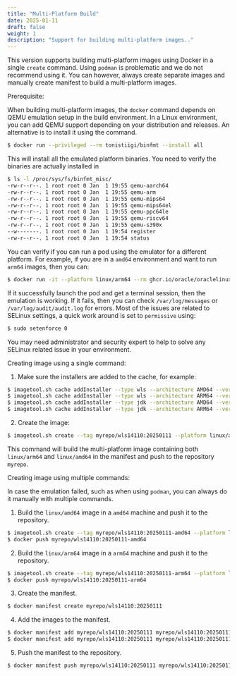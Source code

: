```yaml
---
title: "Multi-Platform Build"
date: 2025-01-11
draft: false
weight: 1
description: "Support for building multi-platform images.."
---
```


This version supports building multi-platform images using Docker in a single `create` command.  Using `podman` is 
problematic and we do not recommend using it.  You can however, always create separate images and manually create manifest
to build a multi-platform images. 

Prerequisite:

When building multi-platform images, the `docker` command depends on QEMU emulation setup in the build environment. In 
a Linux environment, you can add QEMU support depending on your distribution and releases.  An alternative is to install
it using the command.

```bash
$ docker run --privileged --rm tonistiigi/binfmt --install all
```

This will install all the emulated platform binaries.  You need to verify the binaries are actually installed in

```bash
$ ls -l /proc/sys/fs/binfmt_misc/
-rw-r--r--. 1 root root 0 Jan  1 19:55 qemu-aarch64
-rw-r--r--. 1 root root 0 Jan  1 19:55 qemu-arm
-rw-r--r--. 1 root root 0 Jan  1 19:55 qemu-mips64
-rw-r--r--. 1 root root 0 Jan  1 19:55 qemu-mips64el
-rw-r--r--. 1 root root 0 Jan  1 19:55 qemu-ppc64le
-rw-r--r--. 1 root root 0 Jan  1 19:55 qemu-riscv64
-rw-r--r--. 1 root root 0 Jan  1 19:55 qemu-s390x
--w-------. 1 root root 0 Jan  1 19:54 register
-rw-r--r--. 1 root root 0 Jan  1 19:54 status

```

You can verify if you can run a pod using the emulator for a different platform. For example, if you are in a `amd64`
environment and want to run `arm64` images, then you can:

```bash
$ docker run -it --platform linux/arm64 --rm ghcr.io/oracle/oraclelinux-8-slim sh 
```

If it successfully launch the pod and get a terminal session, then the emulation is working.  If it fails, then you can 
check `/var/log/messages` or `/var/log/audit/audit.log`  for errors.  Most of the issues are related to SELinux settings,
a quick work around is set to `permissive` using:

```bash
$ sudo setenforce 0
```

You may need administrator and security expert to help to solve any SELinux related issue in your environment.

Creating image using a single command:

1. Make sure the installers are added to the cache, for example:

```bash
$ imagetool.sh cache addInstaller --type wls --architecture AMD64 --version 14.1.1.0.0 --path /path/to/wls12214-amd-install.zip
$ imagetool.sh cache addInstaller --type wls --architecture ARM64 --version 14.1.1.0.0 --path /path/to/wls12214-arm-install.zip
$ imagetool.sh cache addInstaller --type jdk --architecture AMD64 --version 11u22 --path /path/to/jdk-11u22-amd.tar.gz
$ imagetool.sh cache addInstaller --type jdk --architecture ARM64 --version 11u22 --path /path/to/jdk-11u22-arm.tar.gz
```

2. Create the image:

```bash
$ imagetool.sh create --tag myrepo/wls14110:20250111 --platform linux/arm64,linux/amd64 --version 14.1.1.0.0 --jdkVersion 11u22 --push
```

This command will build the multi-platform image containing both `linux/arm64` and `linux/amd64` in the manifest and push to the repository `myrepo`.

Creating image using multiple commands:

In case the emulation failed, such as when using `podman`,  you can always do it manually with multiple commands.

1. Build the `linux/amd64` image in a `amd64` machine and push it to the repository.

```bash
$ imagetool.sh create --tag myrepo/wls14110:20250111-amd64 --platform linux/amd64 --version 14.1.1.0.0 --jdkVersion 11u22
$ docker push myrepo/wls14110:20250111-amd64
```

2. Build the `linux/arm64` image in a `arm64` machine and push it to the repository.

```bash
$ imagetool.sh create --tag myrepo/wls14110:20250111-arm64 --platform linux/arm64 --version 14.1.1.0.0 --jdkVersion 11u22
$ docker push myrepo/wls14110:20250111-arm64
```

3. Create the manifest.

```bash
$ docker manifest create myrepo/wls14110:20250111
```

4. Add the images to the manifest.

```bash
$ docker manifest add myrepo/wls14110:20250111 myrepo/wls14110:20250111-amd64
$ docker manifest add myrepo/wls14110:20250111 myrepo/wls14110:20250111-arm64
```

5. Push the manifest to the repository.

```bash
$ docker manifest push myrepo/wls14110:20250111 myrepo/wls14110:20250111
```



